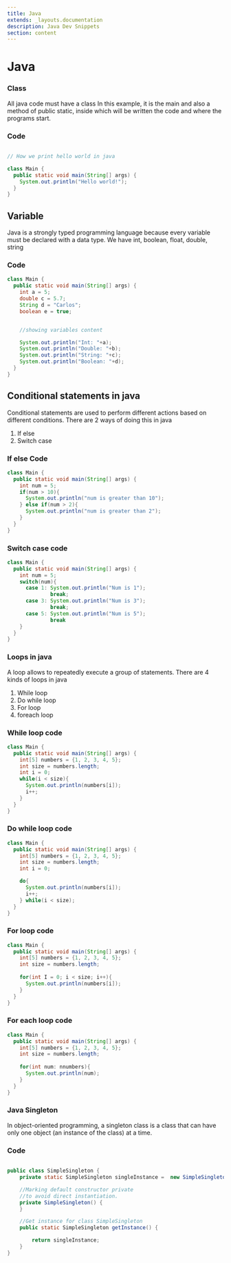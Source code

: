 ```yaml
---
title: Java
extends: _layouts.documentation
description: Java Dev Snippets
section: content
---
```


# Java

### Class

All java code must have a class In this example, it is the main and also a method of public static, inside which will be written the code and where the programs start.

### Code

```Java

// How we print hello world in java

class Main {
  public static void main(String[] args) {
    System.out.println("Hello world!");
  }
}

```


## Variable

Java is a strongly typed programming language because every variable must be declared with a data type. We have
int, boolean, float, double, string

### Code

```java
class Main {
  public static void main(String[] args) {
    int a = 5;
    double c = 5.7;
    String d = "Carlos";
    boolean e = true;


    //showing variables content

    System.out.println("Int: "+a);
    System.out.println("Double: "+b);
    System.out.println("String: "+c);
    System.out.println("Boolean: "+d);
  }
}
```



## Conditional statements in java

Conditional statements are used to perform different actions based on different conditions. There are 2 ways of doing this in java
1. If else
2. Switch case

### If else Code

```java
class Main {
  public static void main(String[] args) {
    int num = 5;
    if(num > 10){
      System.out.println("num is greater than 10");    
    } else if(num > 2){
      System.out.println("num is greater than 2");
    }    
  }
}
```

### Switch case code

```java
class Main {
  public static void main(String[] args) {
    int num = 5;
    switch(num){
      case 1: System.out.println("Num is 1");
              break;
      case 3: System.out.println("Num is 3");
              break;
      case 5: System.out.println("Num is 5");
              break              
    }    
  }
}
```

### Loops in java

A loop allows to repeatedly execute a group of statements. There are 4 kinds of loops in java
1. While loop
2. Do while loop
3. For loop
4. foreach loop


### While loop code

```java
class Main {
  public static void main(String[] args) {
    int[5] numbers = {1, 2, 3, 4, 5};
    int size = numbers.length;
    int i = 0;
    while(i < size){
      System.out.println(numbers[i]);
      i++;
    }
  }
}
```

### Do while loop code

```java
class Main {
  public static void main(String[] args) {
    int[5] numbers = {1, 2, 3, 4, 5};
    int size = numbers.length;
    int i = 0;

    do{
      System.out.println(numbers[i]);
      i++;
    } while(i < size);
  }
}
```

### For loop code

```java
class Main {
  public static void main(String[] args) {
    int[5] numbers = {1, 2, 3, 4, 5};
    int size = numbers.length;
    
    for(int I = 0; i < size; i++){
      System.out.println(numbers[i]);
    }
  }
}
```

### For each loop code

```java
class Main {
  public static void main(String[] args) {
    int[5] numbers = {1, 2, 3, 4, 5};
    int size = numbers.length;
    
    for(int num: nnumbers){
      System.out.println(num);
    }
  }
}
```



### Java Singleton

In object-oriented programming, a singleton class is a class that can have only one object (an instance of the class) at a time.

### Code

```Java

public class SimpleSingleton {
	private static SimpleSingleton singleInstance =  new SimpleSingleton();

	//Marking default constructor private
	//to avoid direct instantiation.
	private SimpleSingleton() {
	}

	//Get instance for class SimpleSingleton
	public static SimpleSingleton getInstance() {

		return singleInstance;
	}
}

```

